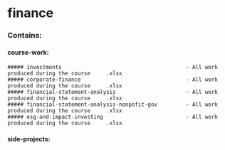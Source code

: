 # finance

### Contains:
  #### course-work:
    ##### investments                                       - All work produced during the course     .xlsx
    ##### corporate-finance                                 - All work produced during the course     .xlsx
    ##### financial-statement-analysis                      - All work produced during the course     .xlsx
    ##### financial-statement-analysis-nonpofit-gov         - All work produced during the course     .xlsx
    ##### esg-and-impact-investing                          - All work produced during the course     .xlsx
    
  #### side-projects:

    

